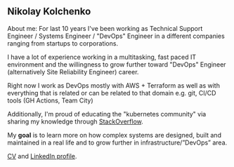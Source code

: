 ## Nikolay Kolchenko

About me: For last 10 years I've been working as Technical Support Engineer / Systems Engineer / "DevOps" Engineer in a different companies ranging from startups to corporations. 

I have a lot of experience working in a multitasking, fast paced IT environment and the willingness to grow further toward "DevOps" Engineer (alternatively Site Reliability Engineer) career.

Right now I work as DevOps mostly with AWS + Terraform as well as with everything that is related or can be related to that domain e.g. git, CI/CD tools (GH Actions, Team City)

Additionally, I'm proud of educating the "kubernetes community" via sharing my knowledge through [StackOverflow](https://stackoverflow.com/users/1466573).


My **goal** is to learn more on how complex systems are designed, built and maintained in a real life and to grow further 
in infrastructure/”DevOps” area.


[CV](https://github.com/nkolchenko/nkolchenko.github.io/raw/master/Nikolay_Kolchenko_DevOps.pdf) and  [LinkedIn profile](https://www.linkedin.com/in/nikolay-kolchenko-a8559a23/). 